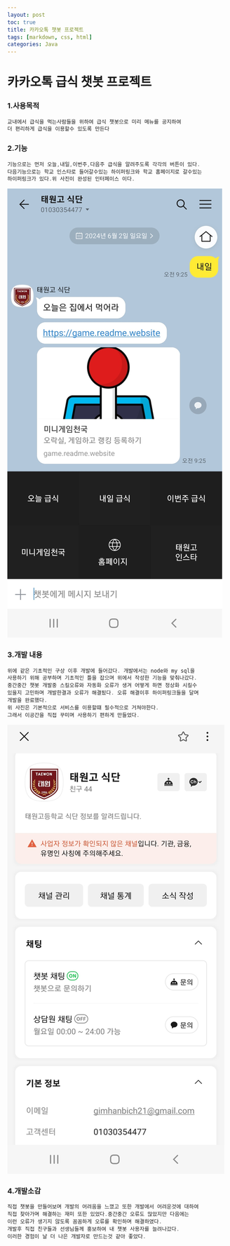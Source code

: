 ```yaml
---
layout: post
toc: true
title: 카카오톡 챗봇 프로젝트
tags: [markdown, css, html]
categories: Java
---
```


# 카카오톡 급식 챗봇 프로젝트



### 1.사용목적

```java
교내에서 급식을 먹는사람들을 위하여 급식 챗봇으로 미리 메뉴를 공지하여
더 편리하게 급식을 이용할수 있도록 만든다
```

### 2.기능

```java
기능으로는 먼저 오늘,내일,이번주,다음주 급식을 알려주도록 각각의 버튼이 있다.
다음기능으로는 학교 인스타로 들어갈수있는 하이퍼링크와 학교 홈페이지로 갈수있는
하이퍼링크가 있다.위 사진이 완성된 인터페이스 이다. 
```
![bot2](./chat_bot2.jpg)

### 3.개발 내용

```java
위에 같은 기초적인 구상 이후 개발에 들어갔다. 개발에서는 node와 my sql을
사용하기 위해 공부하며 기초적인 틀을 잡으며 위에서 작성한 기능을 맞춰나갔다.
중간중간 챗봇 개발중 스킬오류와 자동화 오류가 생겨 어떻게 하면 정상화 시킬수
있을지 고민하며 개발한결과 오류가 해결됬다. 오류 해결이후 하이퍼링크들을 달며
개발을 완료했다.
위 사진은 기본적으로 서비스를 이용할떄 필수적으로 거쳐야한다.
그래서 이공간을 직접 꾸미며 사용하기 편하게 만들었다.
```
![bot1](./chat_bot1.jpg)

### 4.개발소감

```java
직접 챗봇을 만들어보며 개발의 어려움을 느꼈고 또한 개발에서 어려운것에 대하여
직접 찾아가며 해결하는 재미 또한 있었다.중간중간 오류도 많았지만 다음에는
이런 오류가 생기지 않도록 꼼꼼하게 오류를 확인하며 해결하였다.
개발후 직접 친구들과 선생님들께 홍보하여 내 챗봇 사용자를 늘려나갔다.
이러한 경험이 날 더 나은 개발자로 만드는것 같아 좋았다.
```
